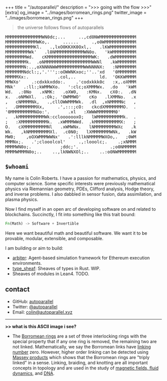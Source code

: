 +++
title = "/autoparallel/"
description = ">>> going with the flow >>>"
[extra]
og_image = "../images/borromean_rings.png"
twitter_image = "../images/borromean_rings.png"
+++

> the universe follows flows of autoparallels

<pre class="colored-paragraph">
MMMMMMMMMMMMMMWN0dc;...&nbsp;&nbsp;&nbsp;&nbsp;&nbsp;..,cd0NWMMMMMMMMMMMMMM
MMMMMMMMMMMMWKo,.&nbsp;&nbsp;&nbsp;&nbsp;&nbsp;......&nbsp;&nbsp;&nbsp;&nbsp;&nbsp;.,o0WMMMMMMMMMMMM
MMMMMMMMMMMKl.&nbsp;&nbsp;&nbsp;.,lxO0KKXK0Oxl,.&nbsp;&nbsp;&nbsp;.lKWMMMMMMMMMM
MMMMMMMMMWk'&nbsp;&nbsp;&nbsp;.l0NMMMMMMMMMMMWN0o.&nbsp;&nbsp;&nbsp;'kWMMMMMMMMM
MMMMMMMMWd.&nbsp;&nbsp;&nbsp;cKMMMMMMMMMMMMMMMMMWK:&nbsp;&nbsp;&nbsp;.dWMMMMMMMM
MMMMMMMMk.&nbsp;&nbsp;.oNMMMMMMMMMMMMMMMMMMWWNl&nbsp;&nbsp;&nbsp;.kWMMMMMMM
MMMMMMMN:..,oXNNNNWWMMMMMMMMMMWWNNNNX:&nbsp;&nbsp;&nbsp;:NMMMMMMM
MMMMMMMNdcl:;,'.''';:oOWWNKxoc;''..'xd&nbsp;&nbsp;&nbsp;'0MMMMMMM
MMMMMXx:.&nbsp;&nbsp;&nbsp;&nbsp;&nbsp;&nbsp;&nbsp;&nbsp;&nbsp;&nbsp;&nbsp;.col,..&nbsp;&nbsp;&nbsp;&nbsp;&nbsp;&nbsp;&nbsp;&nbsp;&nbsp;ld.&nbsp;&nbsp;'OKKWMMMM
MMWXo'&nbsp;&nbsp;&nbsp;&nbsp;.:cdxkkxddo:.&nbsp;&nbsp;&nbsp;&nbsp;.'codxkkk0c&nbsp;&nbsp;&nbsp;:x,.oXMMM
MNk'&nbsp;&nbsp;&nbsp;.:ll:;kWMMWXo.&nbsp;&nbsp;&nbsp;':clc;oXMMMWx.&nbsp;&nbsp;.do&nbsp;&nbsp;&nbsp;'kWM
Wd.&nbsp;&nbsp;.:0No&nbsp;&nbsp;&nbsp;.xNMK:&nbsp;&nbsp;&nbsp;.oXW0,&nbsp;&nbsp;&nbsp;:KMNx.&nbsp;&nbsp;&nbsp;cX0:.&nbsp;&nbsp;.dN
x.&nbsp;&nbsp;.oNMWXl.&nbsp;&nbsp;.:Ok;.&nbsp;'OWMMWO'&nbsp;&nbsp;&nbsp;cKo&nbsp;&nbsp;&nbsp;.lXMMNo.&nbsp;&nbsp;.x
,&nbsp;&nbsp;&nbsp;cNMMMMNk,&nbsp;&nbsp;&nbsp;.,cllOWWMMMWk.&nbsp;&nbsp;.dl&nbsp;&nbsp;,xNMMMMNc&nbsp;&nbsp;&nbsp;,
.&nbsp;&nbsp;.OMMMMMMMXx,&nbsp;&nbsp;&nbsp;&nbsp;&nbsp;.',:::;cO:&nbsp;&nbsp;&nbsp;ckcdXMMMMMMMO.&nbsp;&nbsp;.
'0MMMMMMMMMNOo:'.&nbsp;&nbsp;&nbsp;&nbsp;&nbsp;&nbsp;&nbsp;.xl&nbsp;&nbsp;&nbsp;:XWWWMMMMMMM0'   
.&nbsp;&nbsp;.kMMMMMMMMMMWk:cclooooooxO;&nbsp;&nbsp;&nbsp;lWMMMMMMMMMMk.&nbsp;&nbsp;.
;&nbsp;&nbsp;&nbsp;:XMMMMMMMMMMk.&nbsp;&nbsp;.xWMMMWWd.&nbsp;&nbsp;.kMMMMMMMMMMX:&nbsp;&nbsp;&nbsp;;
O.&nbsp;&nbsp;&nbsp;cXMMMMMMMMMNl&nbsp;&nbsp;&nbsp;.xWMWNx.&nbsp;&nbsp;&nbsp;lNMMMMMMMMWXc&nbsp;&nbsp;&nbsp;.k
Wk.&nbsp;&nbsp;&nbsp;,kNMMMMMMMMXl.&nbsp;&nbsp;.c0N0;&nbsp;&nbsp;&nbsp;lXMMMMMMMWNk,&nbsp;&nbsp;&nbsp;.kW
MW0;&nbsp;&nbsp;&nbsp;&nbsp;,oOXWMMMWWNx'&nbsp;&nbsp;&nbsp;.':lllkNMMMMMWXOo,.&nbsp;&nbsp;&nbsp;;0WM
MMMNx;.&nbsp;&nbsp;&nbsp;.';clooolcol'&nbsp;&nbsp;&nbsp;&nbsp;&nbsp;.,:looolc;.&nbsp;&nbsp;&nbsp;&nbsp;.;xNMMM
MMMMWN0o;.&nbsp;&nbsp;&nbsp;&nbsp;&nbsp;&nbsp;&nbsp;&nbsp;&nbsp;&nbsp;&nbsp;;ddc;'.&nbsp;&nbsp;&nbsp;&nbsp;&nbsp;&nbsp;&nbsp;&nbsp;&nbsp;&nbsp;&nbsp;&nbsp;.;o0NMMMMM
MMMMWMMMN0o;..&nbsp;&nbsp;&nbsp;&nbsp;..,lkNWNXOl;..&nbsp;&nbsp;&nbsp;&nbsp;..:o0NWMMMMMMM
</pre>

## `$whoami`

My name is Colin Roberts.
I have a passion for mathematics, physics, and computer science.
Some specific interests were previously mathematical physics via Riemannian geometry, PDEs, Clifford analysis, Hodge theory, and inverse problems.
I also dabbled in sensor fusion, data assimilation, and plasma physics.

Now I find myself in an open arc of developing software on and related to blockchains. 
Succinctly, I fit into something like this trait bound:
```rust
Fn(Math) -> Software + Invertible
```
Here we want beautiful math and beautiful software.
We want it to be provable, modular, extensible, and composable.

I am building or aim to build:
- [arbiter](https://github.com/primitivefinance/arbiter): Agent-based simulation framework for Ethereum execution environments.
- [type_sheaf](https://github.com/Autoparallel/type_sheaf): Sheaves of types in Rust. WIP.
- Sheaves of modules in Lean4. TODO.

## contact

- GitHub: [autoparallel](https://github.com/Autoparallel)
- Twitter: [@autoparallel](https://twitter.com/autoparallel)
- Email: colin@autoparallel.xyz

---

<span class="light-text">
<b>
>> what is this ASCII image i see?
</b>
</span>

- The [Borromean rings](https://en.wikipedia.org/wiki/Borromean_rings) are a set of three interlocking rings with the special property that if any one ring is removed, the remaining two are not linked. 
Mathematically, we say the Borromean links have [linking number](https://en.wikipedia.org/wiki/Linking_number) zero. 
However, higher order linking can be detected using [Massey products](https://en.wikipedia.org/wiki/Massey_product) which shows that the Borromean rings are "triply linked" in a sense.
Linking, braiding, and knotting are all important concepts in topology and are used in the study of [magnetic fields, fluid dynamics](https://pubs.aip.org/aip/jmp/article-abstract/54/1/013515/983781/Generalized-Gauss-maps-and-integrals-for-three?redirectedFrom=fulltext), and [DNA](https://math.mit.edu/research/highschool/primes/circle/documents/2020/Ayinon_2020.pdf).
